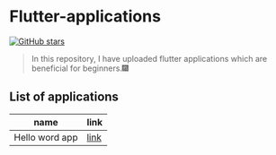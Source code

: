 # Flutter-applications
[![GitHub stars](https://img.shields.io/github/stars/cherry247/Flutter-applications?logoColor=red&style=flat-square)](https://github.com/cherry247/Flutter-applications/stargazers)

>In this repository, I have uploaded flutter applications which are beneficial for beginners.🎆

## List of applications
name  | link
------------- | -------------
Hello word app  | [link](https://github.com/cherry247/Flutter-applications/tree/master/flutter_application_1)



